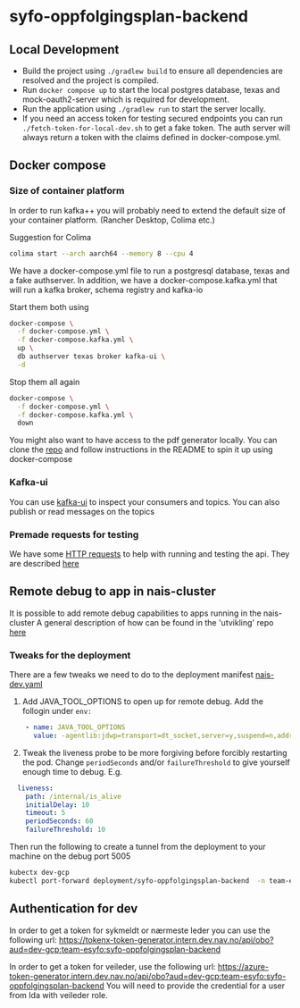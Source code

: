 # syfo-oppfolgingsplan-backend

## Local Development
- Build the project using `./gradlew build` to ensure all dependencies are resolved and the project is compiled.
- Run `docker compose up` to start the local postgres database, texas and mock-oauth2-server which is required for development.
- Run the application using `./gradlew run` to start the server locally.
- If you need an access token for testing secured endpoints you can run `./fetch-token-for-local-dev.sh` to get a fake token.
The auth server will always return a token with the claims defined in docker-compose.yml.

## Docker compose
### Size of container platform
In order to run kafka++ you will probably need to extend the default size of your container platform. (Rancher Desktop, Colima etc.)

Suggestion for Colima
```bash
colima start --arch aarch64 --memory 8 --cpu 4 
```

We have a docker-compose.yml file to run a postgresql database, texas and a fake authserver.
In addition, we have a docker-compose.kafka.yml that will run a kafka broker, schema registry and kafka-io

Start them both using
```bash
docker-compose \
  -f docker-compose.yml \
  -f docker-compose.kafka.yml \
  up \
  db authserver texas broker kafka-ui \
  -d
```
Stop them all again
```bash
docker-compose \
  -f docker-compose.yml \
  -f docker-compose.kafka.yml \
  down
```
You might also want to have access to the pdf generator locally.
You can clone the [repo](https://github.com/navikt/syfooppdfgen) and follow instructions in the README to spin it up using docker-compose

### Kafka-ui 
You can use [kafka-ui](http://localhost:9000) to inspect your consumers and topics. You can also publish or read messages on the topics

### Premade requests for testing
We have some [HTTP requests](https://www.jetbrains.com/help/idea/http-client-in-product-code-editor.html) to help with 
running and testing the api. They are described [here](./src/test/http/README.md)

## Remote debug to app in nais-cluster
It is possible to add remote debug capabilities to apps running in the nais-cluster
A general description of how can be found in the 'utvikling' repo [here](https://github.com/navikt/utvikling/blob/main/docs/teknisk/Remote_debug_i_Intellij.md)

### Tweaks for the deployment
There are a few tweaks we need to do to the deployment manifest [nais-dev.yaml](./nais/nais-dev.yaml)

1. Add JAVA_TOOL_OPTIONS to open up for remote debug. Add the follogin under ```env:``` 
```yaml
    - name: JAVA_TOOL_OPTIONS
      value: -agentlib:jdwp=transport=dt_socket,server=y,suspend=n,address=*:5005
```

2. Tweak the liveness probe to be more forgiving before forcibly restarting the pod. Change ```periodSeconds``` and/or ```failureThreshold``` to give yourself enough time to debug. E.g.
```yaml
  liveness:
    path: /internal/is_alive
    initialDelay: 10
    timeout: 5
    periodSeconds: 60
    failureThreshold: 10 
```

Then run the following to create a tunnel from the deployment to your machine on the debug port 5005
```bash
kubectx dev-gcp
kubectl port-forward deployment/syfo-oppfolgingsplan-backend  -n team-esyfo 5005:5005
```


## Authentication for dev
In order to get a token for sykmeldt or nærmeste leder you can use the following url:
https://tokenx-token-generator.intern.dev.nav.no/api/obo?aud=dev-gcp:team-esyfo:syfo-oppfolgingsplan-backend


In order to get a token for veileder, use the following url:
https://azure-token-generator.intern.dev.nav.no/api/obo?aud=dev-gcp:team-esyfo:syfo-oppfolgingsplan-backend
You will need to provide the credential for a user from Ida with veileder role.

